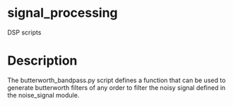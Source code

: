 # signal_processing
DSP scripts

# Description
The butterworth_bandpass.py script defines a function that can be used to generate butterworth filters of any order to filter the noisy signal defined in the noise_signal module.
